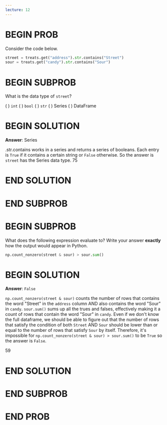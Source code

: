 ```yaml
---
lecture: 12
---
```


# BEGIN PROB

Consider the code below.

```py
street = treats.get("address").str.contains("Street")
sour = treats.get("candy").str.contains("Sour")
```

# BEGIN SUBPROB

What is the data type of `street`?

( ) `int`
( ) `bool`
( ) `str`
( ) Series
( ) DataFrame

# BEGIN SOLUTION

**Answer**: Series

.str.contains works in a series and returns a series of booleans. Each entry is `True` if it contains a certain string or `False` otherwise. So the answer is `street` has the Series data type. 
<average>75</average>
# END SOLUTION

# END SUBPROB

# BEGIN SUBPROB

What does the following expression evaluate to? Write your answer
**exactly** how the output would appear in Python.

```py
np.count_nonzero(street & sour) > sour.sum()
```

# BEGIN SOLUTION

**Answer**: `False`

`np.count_nonzero(street & sour)` counts the number of rows that contains the word "Street" in the `address` column AND also contains the word "Sour" in `candy`. `sour.sum()` sums up all the trues and falses, effectively making it a count of rows that contain the word "Sour" in `candy`. 
Even if we don't know the full dataframe, we should be able to figure out that the number of rows that satisfy the condition of both `Street` AND `Sour` should be lower than or equal to the number of rows that satisfy `Sour` by itself. 
Therefore, it's impossible for `np.count_nonzero(street & sour) > sour.sum()` to be `True` so the answer is `False`.

<average>59</average>

# END SOLUTION

# END SUBPROB

# END PROB